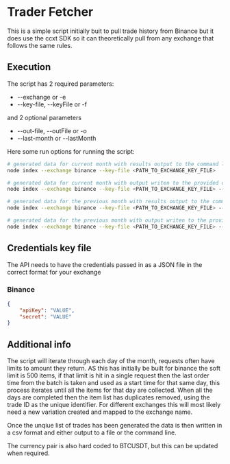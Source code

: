 # Trader Fetcher

This is a simple script initially buit to pull trade history from Binance but it does use the ccxt SDK so it can theoretically pull from any exchange that follows the same rules.

## Execution

The script has 2 required parameters:

- --exchange or -e
- --key-file, --keyFile or -f

and 2 optional parameters

- --out-file, --outFile or -o
- --last-month or --lastMonth

Here some run options for running the script:

```sh
# generated data for current month with results output to the command line
node index --exchange binance --key-file <PATH_TO_EXCHANGE_KEY_FILE>

# generated data for current month with output writen to the provided outfile -> this file will be created or overwritten
node index --exchange binance --key-file <PATH_TO_EXCHANGE_KEY_FILE> --out-file <PATH_TO_OUTPUT_FILE>

# generated data for the previous month with results output to the command line
node index --exchange binance --key-file <PATH_TO_EXCHANGE_KEY_FILE> --last-month

# generated data for the previous month with output writen to the provided outfile -> this file will be created or overwritten
node index --exchange binance --key-file <PATH_TO_EXCHANGE_KEY_FILE> --out-file <PATH_TO_OUTPUT_FILE> --last-month
```

## Credentials key file

The API needs to have the credentials passed in as a JSON file in the correct format for your exchange

### Binance

```JSON
{
    "apiKey": "VALUE",
    "secret": "VALUE"
}
```

## Additional info

The script will iterate through each day of the month, requests often have limits to amount they return. AS this has initially be built for binance the soft limit is 500 items, if that limit is hit in a single request then the last order time from the batch is taken and used as a start time for that same day, this process iterates until all the items for that day are collected. When all the days are completed then the item list has duplicates removed, using the trade ID as the unique identifier. For different exchanges this will most likely need a new variation created and mapped to the exchange name.

Once the unqiue list of trades has been generated the data is then written in a csv format and either output to a file or the command line.

The currency pair is also hard coded to BTCUSDT, but this can be updated when required.
